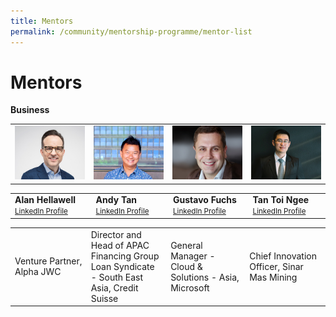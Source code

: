 ```yaml
---
title: Mentors
permalink: /community/mentorship-programme/mentor-list
---
```

<h1 style="text-align:centre;">Mentors</h1>

<b>Business</b>

<table width="600" cellpadding="15px" border="0px" cellspacing="0" align="center">
       <tr width="600">
         <td width="150"><img src="/images/mentor-list/alan-hellawell_300x230px.jpg" width="150"></td>
              <td width="150"><img src="/images/mentor-list/AndyTan_300X230px.jpg" width="150"></td>
              <td width="150"><img src="/images/mentor-list/Gustavo-Fuchs_300x230px.jpg" width="150"></td>
         <td width="150"><img src="/images/mentor-list/Tan-Toi-Ngee_300x230px.jpg" width="150"></td>
       </tr>
       </table>
<table width="600" cellpadding="15px" border="0px" cellspacing="0" align="center">
       <tr width="600">
              <td width="150"><b>Alan Hellawell</b> <br><small><a href="https://www.linkedin.com/in/alan-hellawell-96a3263/" target="_blank">LinkedIn Profile</a></small></td>
              <td width="150"><b>Andy Tan</b> <br><small><a href="https://www.linkedin.com/in/andytanyy/" target="_blank">LinkedIn Profile</a></small></td>
              <td width="150"><b>Gustavo Fuchs</b> <br><small><a href="https://www.linkedin.com/in/gustavofuchs/" target="_blank">LinkedIn Profile</a></small></td>
         <td width="150"><b>Tan Toi Ngee</b> <br><small><a href="https://www.linkedin.com/in/toi-ngee-tan-06604b16/?originalSubdomain=sg%C2%A0%C2%A0" target="_blank">LinkedIn Profile</a></small></td>
       </tr>
       </table>
       
<table width="600" cellpadding="15px" border="0px" cellspacing="0" align="center">
       <tr width="600">
         <td width="150">Venture Partner, Alpha JWC</td>
              <td width="150">Director and Head of APAC Financing Group Loan Syndicate - South East Asia, Credit Suisse</td>
              <td width="150">General Manager - Cloud & Solutions - Asia, Microsoft</td>
         <td width="150">Chief Innovation Officer, Sinar Mas Mining</td>
       </tr>
       </table>
